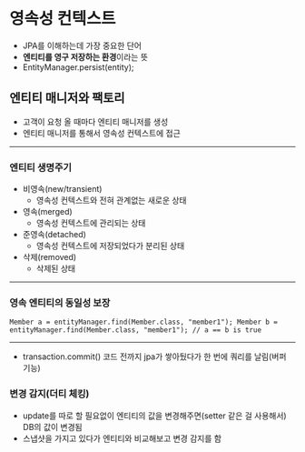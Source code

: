 # 영속성 컨텍스트 
- JPA를 이해하는데 가장 중요한 단어 
- **엔티티를 영구 저장하는 환경**이라는 뜻 
- EntityManager.persist(entity);

## 엔티티 매니저와 팩토리 
- 고객이 요청 올 때마다 엔티티 매니저를 생성
- 엔티티 매니저를 통해서 영속성 컨텍스트에 접근

---
### 엔티티 생명주기 
- 비영속(new/transient)
  - 영속성 컨텍스트와 전혀 관계없는 새로운 상태 
- 영속(merged)
  - 영속성 컨텍스트에 관리되는 상태 
- 준영속(detached)
  - 영속성 컨텍스트에 저장되었다가 분리된 상태
- 삭제(removed)
  - 삭제된 상태    
  
---
### 영속 엔티티의 동일성 보장 
`
    Member a = entityManager.find(Member.class, "member1");
    Member b = entityManager.find(Member.class, "member1");
    // a == b is true
`  
 
---
- transaction.commit() 코드 전까지 jpa가 쌓아뒀다가 한 번에 쿼리를 날림(버퍼 기능)

### 변경 감지(더티 체킹)
- update를 따로 할 필요없이 엔티티의 값을 변경해주면(setter 같은 걸 사용해서) DB의 값이 변경됨
- 스냅샷을 가지고 있다가 엔티티와 비교해보고 변경 감지를 함 
 